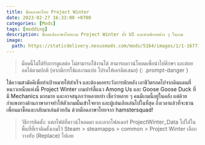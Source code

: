 ```yaml
---
title: ม็อดภาษาไทย Project Winter
date: 2023-02-27 16:33:00 +0700
categories: [Mods]
tags: [modding]
description: ม็อดแปลภาษาไทยเกม Project Winter ทั้ง UI และคำอธิบายต่าง ๆ ในเกม
image:
  path: https://staticdelivery.nexusmods.com/mods/5164/images/1/1-1677157240-172568895.png
---
```


> ม็อดนี้ไม่ได้รับการดูแลต่อ ไม่สามารถใช้งานได้ สามารถดาวน์โหลดเพื่อนำไปศึกษา และต่อยอดได้ตามปกติ (หากมีการใช้ผลงานแปล โปรดให้เครดิตเสมอ)
{: .prompt-danger }

ใช้ความสามัคคีเพื่อทำเป้าหมายให้สำเร็จ และต้องคอยระวังการหักหลัง เอาชีวิตรอดไปจากดินแดนที่หนาวเหน็บแห่งนี้ Project Winter เกมปาร์ตี้แนว Among Us และ Goose Goose Duck ที่มี Mechanics มากมาย และอาจสนุกกว่าหลายเท่า เชื่อว่าหลาย ๆ คนมีเกมนี้อยู่ในคลัง แต่ด้วยกำแพงทางด้านภาษาอาจทำให้ตัวเกมนั้นเข้าใจยาก และผู้เล่นเลิกเล่นไปในที่สุด ถึงเวลาแล้วที่จะชวนเพื่อนมาซื้อและกลับมาเล่นด้วยกัน ด้วยม็อดภาษาไทยจาก hamstersquad!

> วิธีการติดตั้ง: แตกไฟล์ที่ดาวน์โหลดมา และลากโฟลเดอร์
ProjectWinter_Data ไปใส่ในพื้นที่ที่เราติดตั้งเกมไว้ Steam > steamapps > common > Project Winter
เลือกวางทับ (Replace) ไปเลย

